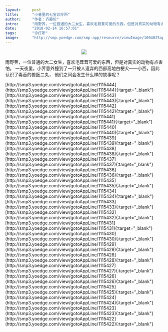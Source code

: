```yaml
---
layout:     post
title:      "小巷里的七宝诊疗所"
author:     "作者：齐藤伦"
intro:      "雨野荠，一位普通的大二女生，喜欢毛茸茸可爱的东西，但是对真实的动物有点害怕。 一天夜里，小荠意外撞到了一只被人遗弃的西部高地白梗犬——小西，因此认识了毒舌的兽医二丸， 他们之间会发生什么样的故事呢？"
date:       "2018-02-14 16:57:01"
tags:       "诊疗所"
image:      "http://smp.yoedge.com/smp-app/resource/viewImage/1004025appline.png"
---
```

<div style="text-align: center">
<p><img src="http://smp.yoedge.com/smp-app/resource/viewImage/1004025appline.png"/></p>
</div>
<p class="post-meta">
<span>雨野荠，一位普通的大二女生，喜欢毛茸茸可爱的东西，但是对真实的动物有点害怕。 一天夜里，小荠意外撞到了一只被人遗弃的西部高地白梗犬——小西，因此认识了毒舌的兽医二丸， 他们之间会发生什么样的故事呢？</span>
</p>
[http://smp3.yoedge.com/view/gotoAppLine/1115444](http://smp3.yoedge.com/view/gotoAppLine/1115444){:target="_blank"}
[http://smp3.yoedge.com/view/gotoAppLine/1115443](http://smp3.yoedge.com/view/gotoAppLine/1115443){:target="_blank"}
[http://smp3.yoedge.com/view/gotoAppLine/1115442](http://smp3.yoedge.com/view/gotoAppLine/1115442){:target="_blank"}
[http://smp3.yoedge.com/view/gotoAppLine/1115441](http://smp3.yoedge.com/view/gotoAppLine/1115441){:target="_blank"}
[http://smp3.yoedge.com/view/gotoAppLine/1115440](http://smp3.yoedge.com/view/gotoAppLine/1115440){:target="_blank"}
[http://smp3.yoedge.com/view/gotoAppLine/1115439](http://smp3.yoedge.com/view/gotoAppLine/1115439){:target="_blank"}
[http://smp3.yoedge.com/view/gotoAppLine/1115438](http://smp3.yoedge.com/view/gotoAppLine/1115438){:target="_blank"}
[http://smp3.yoedge.com/view/gotoAppLine/1115437](http://smp3.yoedge.com/view/gotoAppLine/1115437){:target="_blank"}
[http://smp3.yoedge.com/view/gotoAppLine/1115436](http://smp3.yoedge.com/view/gotoAppLine/1115436){:target="_blank"}
[http://smp3.yoedge.com/view/gotoAppLine/1115435](http://smp3.yoedge.com/view/gotoAppLine/1115435){:target="_blank"}
[http://smp3.yoedge.com/view/gotoAppLine/1115434](http://smp3.yoedge.com/view/gotoAppLine/1115434){:target="_blank"}
[http://smp3.yoedge.com/view/gotoAppLine/1115433](http://smp3.yoedge.com/view/gotoAppLine/1115433){:target="_blank"}
[http://smp3.yoedge.com/view/gotoAppLine/1115432](http://smp3.yoedge.com/view/gotoAppLine/1115432){:target="_blank"}
[http://smp3.yoedge.com/view/gotoAppLine/1115431](http://smp3.yoedge.com/view/gotoAppLine/1115431){:target="_blank"}
[http://smp3.yoedge.com/view/gotoAppLine/1115430](http://smp3.yoedge.com/view/gotoAppLine/1115430){:target="_blank"}
[http://smp3.yoedge.com/view/gotoAppLine/1115429](http://smp3.yoedge.com/view/gotoAppLine/1115429){:target="_blank"}
[http://smp3.yoedge.com/view/gotoAppLine/1115428](http://smp3.yoedge.com/view/gotoAppLine/1115428){:target="_blank"}
[http://smp3.yoedge.com/view/gotoAppLine/1115427](http://smp3.yoedge.com/view/gotoAppLine/1115427){:target="_blank"}
[http://smp3.yoedge.com/view/gotoAppLine/1115426](http://smp3.yoedge.com/view/gotoAppLine/1115426){:target="_blank"}
[http://smp3.yoedge.com/view/gotoAppLine/1115425](http://smp3.yoedge.com/view/gotoAppLine/1115425){:target="_blank"}
[http://smp3.yoedge.com/view/gotoAppLine/1115424](http://smp3.yoedge.com/view/gotoAppLine/1115424){:target="_blank"}
[http://smp3.yoedge.com/view/gotoAppLine/1115423](http://smp3.yoedge.com/view/gotoAppLine/1115423){:target="_blank"}
[http://smp3.yoedge.com/view/gotoAppLine/1115422](http://smp3.yoedge.com/view/gotoAppLine/1115422){:target="_blank"}


